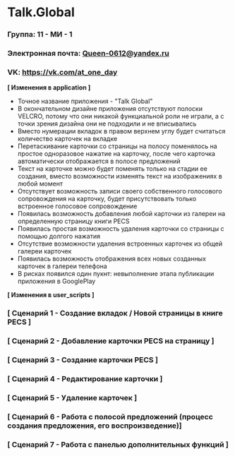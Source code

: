 # Talk.Global

### Группа: 11 - МИ - 1
### Электронная почта: Queen-0612@yandex.ru
### VK: https://vk.com/at_one_day



**[ Изменения в application ]** 

* Точное название приложения - "Talk Global"
* В окончательном дизайне приложения отсутствуют полоски VELCRO, потому что они никакой функциальной роли не играли, а с точки зрения дизайна они не подходили и не вписывались 
* Вместо нумерации вкладок в правом верхнем углу будет считаться количество карточек на вкладке 
* Перетаскивание карточки со страницы на полосу поменялось на простое одноразовое нажатие на карточку, после чего карточка автоматически отображается в полосе предложений 
* Текст на карточке можно будет поменять только на стадии ее создания, вместо возможности изменять текст на изображениях в любой момент 
* Отсутствует возможность записи своего собственного голосового сопровождения на карточку, будет присутствовать только встроенное голосовое сопровождение 
* Появилась возможность добавления любой карточки из галереи на определенную страницу книги PECS
* Появилась простая возможность удаления карточки со страницы с помощью долгого нажатия
* Отсутствие возможности удаления встроенных карточек из общей галереи карточек
* Появилась возможность отображения всех новых созданных карточек в галереи телефона 
* В рисках появилcя один пукнт: невыполнение этапа публикации приложения в GooglePlay

**[ Изменения в user_scripts ]** 

### [ Сценарий 1 - Создание вкладок / Новой страницы в книге PECS ]
### [ Сценарий 2 - Добавление карточки PECS на страницу ]
### [ Сценарий 3 - Создание карточки PECS ]
### [ Сценарий 4 - Редактирование карточки ]
### [ Сценарий 5 - Удаление карточек ]
### [ Сценарий 6 - Работа с полосой предложений (процесс создания предложения, его воспроизведение)]
### [ Сценарий 7 - Работа с панелью дополнительных функций ]
